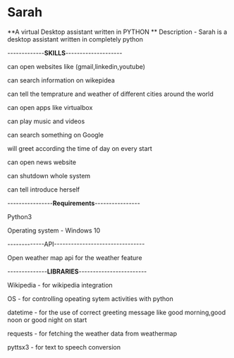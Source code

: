# **Sarah**
**A virtual Desktop assistant written in PYTHON
**
Description - Sarah is a desktop assistant written in completely python

-------------**SKILLS**--------------------

can open websites like (gmail,linkedin,youtube)

can search information on wikepidea 

can tell the temprature and weather of different cities around the world 

can open apps like virtualbox

can play music and videos 

can search something on Google

will greet according the time of day on every start 

can open news website

can shutdown whole system 

can tell introduce herself

----------------**Requirements**----------------

Python3

Operating system - Windows 10

-------------API--------------------------------

Open weather map api for the weather feature

--------------**LIBRARIES**------------------------

Wikipedia - for wikipedia integration

OS - for controlling opeating sytem activities with python

datetime - for the use of correct greeting message like good morning,good noon or good night on start

requests - for fetching the weather data from weathermap

pyttsx3 - for text to speech conversion


